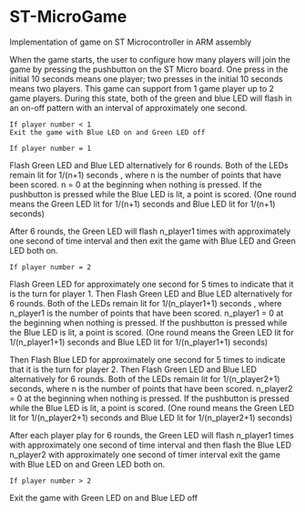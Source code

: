 # ST-MicroGame
Implementation of game on ST Microcontroller in ARM assembly

When the game starts, the user to configure how many players will join the game by pressing the pushbutton on the ST Micro board. One press in the initial 10 seconds means one player; two presses in the initial 10 seconds means two players. This game can support from 1 game player up to 2 game players. During this state, both of the green and blue LED will flash in an on-off pattern with an interval of approximately one second.

	If player number < 1
	Exit the game with Blue LED on and Green LED off

	If player number = 1 

Flash Green LED and Blue LED alternatively for 6 rounds. Both of the LEDs remain lit for 1/(n+1) seconds , where n is the number of points that have been scored. n = 0 at the beginning when nothing is pressed. If the pushbutton is pressed while the Blue LED is lit, a point is scored. (One round means the Green LED lit for 1/(n+1)   seconds and Blue LED lit for 1/(n+1) seconds)

After 6 rounds, the Green LED will flash n_player1 times with approximately one second of time interval and then exit the game with Blue LED and Green LED both on.


	If player number = 2

Flash Green LED for approximately one second for 5 times to indicate that it is the turn for player 1. Then Flash Green LED and Blue LED alternatively for 6 rounds. Both of the LEDs remain lit for 1/(n_player1+1) seconds , where n_player1 is the number of points that have been scored. n_player1 = 0 at the beginning when nothing is pressed. If the pushbutton is pressed while the Blue LED is lit, a point is scored. (One round means the Green LED lit for 1/(n_player1+1)   seconds and Blue LED lit for 1/(n_player1+1) seconds)

Then Flash Blue LED for approximately one second for 5 times to indicate that it is the turn for player 2. Then Flash Green LED and Blue LED alternatively for 6 rounds. Both of the LEDs remain lit for 1/(n_player2+1) seconds, where n is the number of points that have been scored. n_player2 = 0 at the beginning when nothing is pressed. If the pushbutton is pressed while the Blue LED is lit, a point is scored. (One round means the Green LED lit for 1/(n_player2+1)   seconds and Blue LED lit for 1/(n_player2+1) seconds)

After each player play for 6 rounds, the Green LED will flash n_player1 times with approximately one second of time interval and then flash the Blue LED n_player2 with approximately one second of timer interval exit the game with Blue LED on and Green LED both on.


	If player number > 2
Exit the game with Green LED on and Blue LED off